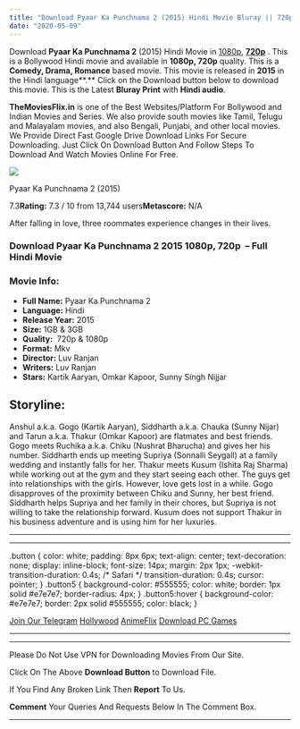 ```yaml
---
title: "Download Pyaar Ka Punchnama 2 (2015) Hindi Movie Bluray || 720p [1GB] || 1080p [3B] ||"
date: "2020-05-09"
---
```


Download **Pyaar Ka Punchnama 2** (2015) Hindi Movie in [1080p](https://1moviesflix.com/1080p-movies/), [**720p**](https://1moviesflix.com/720p-movies/) . This is a Bollywood Hindi movie and available in **1080p, 720p** quality. This is a **Comedy, Drama, Romance** based movie. This movie is released in **2015** in the Hindi language**.** Click on the Download button below to download this movie. This is the Latest **Bluray Print** with **Hindi audio**.

**TheMoviesFlix.in** is one of the Best Websites/Platform For Bollywood and Indian Movies and Series. We also provide south movies like Tamil, Telugu and Malayalam movies, and also Bengali, Punjabi, and other local movies. We Provide Direct Fast Google Drive Download Links For Secure Downloading. Just Click On Download Button And Follow Steps To Download And Watch Movies Online For Free.

[![](https://m.media-amazon.com/images/M/MV5BMTcxNDY5NjA5NV5BMl5BanBnXkFtZTgwNjcyMTk5NjE@._V1_SX300.jpg)](https://www.imdb.com/title/tt4430136/ "Pyaar Ka Punchnama 2")

Pyaar Ka Punchnama 2 (2015)

7.3**Rating:** 7.3 / 10 from 13,744 users**Metascore:** N/A

After falling in love, three roommates experience changes in their lives.

### Download Pyaar Ka Punchnama 2 2015 1080p, 720p  – Full Hindi Movie

### Movie Info:

- **Full Name:** Pyaar Ka Punchnama 2
- **Language:** Hindi
- **Release Year:** 2015
- **Size:** 1GB & 3GB
- **Quality:**  720p & 1080p
- **Format:** Mkv
- **Director:** Luv Ranjan
- **Writers:** Luv Ranjan
- **Stars:** Kartik Aaryan, Omkar Kapoor, Sunny Singh Nijjar

## Storyline:

Anshul a.k.a. Gogo (Kartik Aaryan), Siddharth a.k.a. Chauka (Sunny Nijar) and Tarun a.k.a. Thakur (Omkar Kapoor) are flatmates and best friends. Gogo meets Ruchika a.k.a. Chiku (Nushrat Bharucha) and gives her his number. Siddharth ends up meeting Supriya (Sonnalli Seygall) at a family wedding and instantly falls for her. Thakur meets Kusum (Ishita Raj Sharma) while working out at the gym and they start seeing each other. The guys get into relationships with the girls. However, love gets lost in a while. Gogo disapproves of the proximity between Chiku and Sunny, her best friend. Siddharth helps Supriya and her family in their chores, but Supriya is not willing to take the relationship forward. Kusum does not support Thakur in his business adventure and is using him for her luxuries.

* * *

* * *

.button { color: white; padding: 8px 6px; text-align: center; text-decoration: none; display: inline-block; font-size: 14px; margin: 2px 1px; -webkit-transition-duration: 0.4s; /\* Safari \*/ transition-duration: 0.4s; cursor: pointer; } .button5 { background-color: #555555; color: white; border: 1px solid #e7e7e7; border-radius: 4px; } .button5:hover { background-color: #e7e7e7; border: 2px solid #555555; color: black; }

[Join Our Telegram](http://gdrivepro.xyz/join.php) [Hollywood](https://moviesverse.com/) [AnimeFlix](https://animeflix.in/) [Download PC Games](https://gamesflix.net/)  

* * *

* * *

  

Please Do Not Use VPN for Downloading Movies From Our Site.

Click On The Above **Download Button** to Download File.

If You Find Any Broken Link Then **Report** To Us.

**Comment** Your Queries And Requests Below In The Comment Box.

* * *
